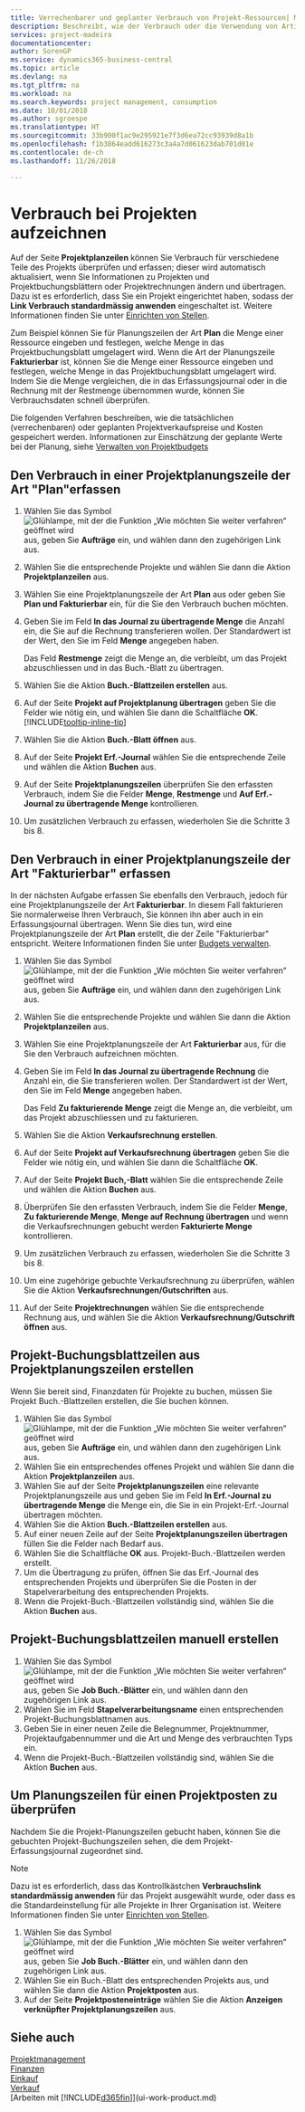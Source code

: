 ```yaml
---
title: Verrechenbarer und geplanter Verbrauch von Projekt-Ressourcen| Microsoft Docs
description: Beschreibt, wie der Verbrauch oder die Verwendung von Artikeln oder Ressourcen erfasst wird, um das Projektmanagement zu vereinfachen.
services: project-madeira
documentationcenter: 
author: SorenGP
ms.service: dynamics365-business-central
ms.topic: article
ms.devlang: na
ms.tgt_pltfrm: na
ms.workload: na
ms.search.keywords: project management, consumption
ms.date: 10/01/2018
ms.author: sgroespe
ms.translationtype: HT
ms.sourcegitcommit: 33b900f1ac9e295921e7f3d6ea72cc93939d8a1b
ms.openlocfilehash: f1b3864eadd616273c3a4a7d061623dab701d01e
ms.contentlocale: de-ch
ms.lasthandoff: 11/26/2018

---
```

# <a name="record-usage-for-jobs"></a>Verbrauch bei Projekten aufzeichnen
Auf der Seite **Projektplanzeilen** können Sie Verbrauch für verschiedene Teile des Projekts überprüfen und erfassen; dieser wird automatisch aktualisiert, wenn Sie Informationen zu Projekten und Projektbuchungsblättern oder Projektrechnungen ändern und übertragen. Dazu ist es erforderlich, dass Sie ein Projekt eingerichtet haben, sodass der **Link Verbrauch standardmässig anwenden** eingeschaltet ist. Weitere Informationen finden Sie unter [Einrichten von Stellen](projects-how-setup-jobs.md).  

Zum Beispiel können Sie für Planungszeilen der Art **Plan** die Menge einer Ressource eingeben und festlegen, welche Menge in das Projektbuchungsblatt umgelagert wird. Wenn die Art der Planungszeile **Fakturierbar** ist, können Sie die Menge einer Ressource eingeben und festlegen, welche Menge in das Projektbuchungsblatt umgelagert wird. Indem Sie die Menge vergleichen, die in das Erfassungsjournal oder in die Rechnung mit der Restmenge übernommen wurde, können Sie Verbrauchsdaten schnell überprüfen.

Die folgenden Verfahren beschreiben, wie die tatsächlichen (verrechenbaren) oder geplanten Projektverkaufspreise und Kosten gespeichert werden. Informationen zur Einschätzung der geplante Werte bei der Planung, siehe [Verwalten von Projektbudgets](projects-how-manage-budgets.md)

## <a name="to-record-usage-for-a-job-planning-line-of-type-budget"></a>Den Verbrauch in einer Projektplanungszeile der Art "Plan"erfassen
1. Wählen Sie das Symbol ![Glühlampe, mit der die Funktion „Wie möchten Sie weiter verfahren“ geöffnet wird](media/ui-search/search_small.png "Wie möchten Sie weiter verfahren?") aus, geben Sie **Aufträge** ein, und wählen dann den zugehörigen Link aus.  
2. Wählen Sie die entsprechende Projekte und wählen Sie dann die Aktion **Projektplanzeilen** aus.
3. Wählen Sie eine Projektplanungszeile der Art **Plan** aus oder geben Sie **Plan und Fakturierbar** ein, für die Sie den Verbrauch buchen möchten.
4. Geben Sie im Feld **In das Journal zu übertragende Menge** die Anzahl ein, die Sie auf die Rechnung transferieren wollen. Der Standardwert ist der Wert, den Sie im Feld **Menge** angegeben haben.

    Das Feld **Restmenge** zeigt die Menge an, die verbleibt, um das Projekt abzuschliessen und in das Buch.-Blatt zu übertragen.  
5. Wählen Sie die Aktion **Buch.-Blattzeilen erstellen** aus.
6. Auf der Seite **Projekt auf Projektplanung übertragen** geben Sie die Felder wie nötig ein, und wählen Sie dann die Schaltfläche **OK**. [!INCLUDE[tooltip-inline-tip](includes/tooltip-inline-tip_md.md)]
7. Wählen Sie die Aktion **Buch.-Blatt öffnen** aus.  
8. Auf der Seite **Projekt Erf.-Journal** wählen Sie die entsprechende Zeile und wählen die Aktion **Buchen** aus.
9. Auf der Seite **Projektplanungszeilen** überprüfen Sie den erfassten Verbrauch, indem Sie die Felder **Menge**, **Restmenge** und **Auf Erf.-Journal zu übertragende Menge** kontrollieren.  
10. Um zusätzlichen Verbrauch zu erfassen, wiederholen Sie die Schritte 3 bis 8.  

## <a name="to-record-usage-for-a-job-planning-line-of-type-billable"></a>Den Verbrauch in einer Projektplanungszeile der Art "Fakturierbar" erfassen
In der nächsten Aufgabe erfassen Sie ebenfalls den Verbrauch, jedoch für eine Projektplanungszeile der Art **Fakturierbar**. In diesem Fall fakturieren Sie normalerweise Ihren Verbrauch, Sie können ihn aber auch in ein Erfassungsjournal übertragen. Wenn Sie dies tun, wird eine Projektplanungszeile der Art **Plan** erstellt, die der Zeile "Fakturierbar" entspricht. Weitere Informationen finden Sie unter [Budgets verwalten](projects-how-manage-budgets.md).

1. Wählen Sie das Symbol ![Glühlampe, mit der die Funktion „Wie möchten Sie weiter verfahren“ geöffnet wird](media/ui-search/search_small.png "Wie möchten Sie weiter verfahren?") aus, geben Sie **Aufträge** ein, und wählen dann den zugehörigen Link aus.
2. Wählen Sie die entsprechende Projekte und wählen Sie dann die Aktion **Projektplanzeilen** aus.  
3. Wählen Sie eine Projektplanungszeile der Art **Fakturierbar** aus, für die Sie den Verbrauch aufzeichnen möchten.
4. Geben Sie im Feld **In das Journal zu übertragende Rechnung** die Anzahl ein, die Sie transferieren wollen. Der Standardwert ist der Wert, den Sie im Feld **Menge** angegeben haben.

    Das Feld **Zu fakturierende Menge** zeigt die Menge an, die verbleibt, um das Projekt abzuschliessen und zu fakturieren.  
5. Wählen Sie die Aktion **Verkaufsrechnung erstellen**.
6. Auf der Seite **Projekt auf Verkaufsrechnung übertragen** geben Sie die Felder wie nötig ein, und wählen Sie dann die Schaltfläche **OK**.
7. Auf der Seite **Projekt Buch,-Blatt** wählen Sie die entsprechende Zeile und wählen die Aktion **Buchen** aus.
8. Überprüfen Sie den erfassten Verbrauch, indem Sie die Felder **Menge**, **Zu fakturierende Menge**, **Menge auf Rechnung übertragen** und wenn die Verkaufsrechnungen gebucht werden **Fakturierte Menge** kontrollieren.
9. Um zusätzlichen Verbrauch zu erfassen, wiederholen Sie die Schritte 3 bis 8.  
10. Um eine zugehörige gebuchte Verkaufsrechnung zu überprüfen, wählen Sie die Aktion **Verkaufsrechnungen/Gutschriften** aus.  
11. Auf der Seite **Projektrechnungen** wählen Sie die entsprechende Rechnung aus, und wählen Sie die Aktion **Verkaufsrechnung/Gutschrift öffnen** aus.         

## <a name="to-create-job-journal-lines-from-job-planning-lines"></a>Projekt-Buchungsblattzeilen aus Projektplanungszeilen erstellen
Wenn Sie bereit sind, Finanzdaten für Projekte zu buchen, müssen Sie Projekt Buch.-Blattzeilen erstellen, die Sie buchen können.

1. Wählen Sie das Symbol ![Glühlampe, mit der die Funktion „Wie möchten Sie weiter verfahren“ geöffnet wird](media/ui-search/search_small.png "Wie möchten Sie weiter verfahren?") aus, geben Sie **Aufträge** ein, und wählen dann den zugehörigen Link aus.  
2. Wählen Sie ein entsprechendes offenes Projekt und wählen Sie dann die Aktion **Projektplanzeilen** aus.  
3. Wählen Sie auf der Seite **Projektplanungszeilen** eine relevante Projektplanungszeile aus und geben Sie im Feld **In Erf.-Journal zu übertragende Menge** die Menge ein, die Sie in ein Projekt-Erf.-Journal übertragen möchten.  
4. Wählen Sie die Aktion **Buch.-Blattzeilen erstellen** aus.
5. Auf einer neuen Zeile auf der Seite **Projektplanungszeilen übertragen** füllen Sie die Felder nach Bedarf aus.  
6. Wählen Sie die Schaltfläche **OK** aus. Projekt-Buch.-Blattzeilen werden erstellt.
7. Um die Übertragung zu prüfen, öffnen Sie das Erf.-Journal des entsprechenden Projekts und überprüfen Sie die Posten in der Stapelverarbeitung des entsprechenden Projekts.  
8. Wenn die Projekt-Buch.-Blattzeilen vollständig sind, wählen Sie die Aktion **Buchen** aus.  

## <a name="to-create-job-journal-lines-manually"></a>Projekt-Buchungsblattzeilen manuell erstellen
1. Wählen Sie das Symbol ![Glühlampe, mit der die Funktion „Wie möchten Sie weiter verfahren“ geöffnet wird](media/ui-search/search_small.png "Wie möchten Sie weiter verfahren?") aus, geben Sie **Job Buch.-Blätter** ein, und wählen dann den zugehörigen Link aus.  
2. Wählen Sie im Feld **Stapelverarbeitungsname** einen entsprechenden Projekt-Buchungsblattnamen aus.  
3. Geben Sie in einer neuen Zeile die Belegnummer, Projektnummer, Projektaufgabennummer und die Art und Menge des verbrauchten Typs ein.  
4. Wenn die Projekt-Buch.-Blattzeilen vollständig sind, wählen Sie die Aktion **Buchen** aus.  

## <a name="to-review-planning-lines-for-a-job-ledger-entry"></a>Um Planungszeilen für einen Projektposten zu überprüfen
Nachdem Sie die Projekt-Planungszeilen gebucht haben, können Sie die gebuchten Projekt-Buchungszeilen sehen, die dem Projekt-Erfassungsjournal zugeordnet sind.

> [!NOTE]  
>   Dazu ist es erforderlich, dass das Kontrollkästchen **Verbrauchslink standardmässig anwenden** für das Projekt ausgewählt wurde, oder dass es die Standardeinstellung für alle Projekte in Ihrer Organisation ist. Weitere Informationen finden Sie unter [Einrichten von Stellen](projects-how-setup-jobs.md).  

1. Wählen Sie das Symbol ![Glühlampe, mit der die Funktion „Wie möchten Sie weiter verfahren“ geöffnet wird](media/ui-search/search_small.png "Wie möchten Sie weiter verfahren?") aus, geben Sie **Job Buch.-Blätter** ein, und wählen dann den zugehörigen Link aus.  
2. Wählen Sie ein Buch.-Blatt des entsprechenden Projekts aus, und wählen Sie dann die Aktion **Projektposten** aus.  
3. Auf der Seite **Projektposteneinträge** wählen Sie die Aktion **Anzeigen verknüpfter Projektplanungszeilen** aus.

## <a name="see-also"></a>Siehe auch
[Projektmanagement](projects-manage-projects.md)  
[Finanzen](finance.md)  
[Einkauf](purchasing-manage-purchasing.md)         
[Verkauf](sales-manage-sales.md)      
[Arbeiten mit [!INCLUDE[d365fin](includes/d365fin_md.md)]](ui-work-product.md)  

